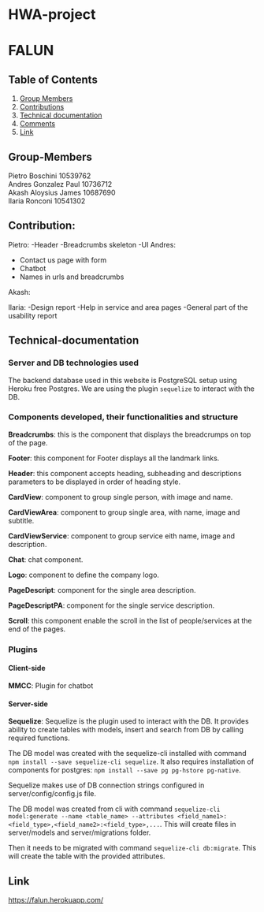 # HWA-project
# FALUN

## Table of Contents
1. [Group Members](#Group-Members)
2. [Contributions](#Contribution)
3. [Technical documentation](#Technical-documentation)
4. [Comments](#Comments)
5. [Link](#Link)

## Group-Members
Pietro Boschini 10539762 \
Andres Gonzalez Paul 10736712 \
Akash Aloysius James 10687690 \
Ilaria Ronconi 10541302

## Contribution:
Pietro:
-Header
-Breadcrumbs skeleton
-UI 
Andres:
- Contact us page with form
- Chatbot
- Names in urls and breadcrumbs

Akash:

Ilaria:
-Design report
-Help in service and area pages
-General part of the usability report

## Technical-documentation
### Server and DB technologies used 
The backend database used in this website is PostgreSQL setup using Heroku free Postgres. We are using the plugin `sequelize` to interact with the DB.

### Components developed, their functionalities and structure
**Breadcrumbs**: this is the component that displays the breadcrumps on top of the page.

**Footer**: this component for Footer displays all the landmark links.

**Header**: this component accepts heading, subheading and descriptions parameters to be displayed in order of heading style.

**CardView**: component to group single person, with image and name.

**CardViewArea**: component to group single area, with name, image and subtitle.

**CardViewService**: component to group service eith name, image and description.

**Chat**: chat component.

**Logo**: component to define the company logo.

**PageDescript**: component for the single area description.

**PageDescriptPA**: component for the single service description.

**Scroll**: this component enable the scroll in the list of people/services at the end of the pages.

### Plugins
#### Client-side
**MMCC**: Plugin for chatbot
#### Server-side
**Sequelize**: Sequelize is the plugin used to interact with the DB. It provides ability to create tables with models, insert and search from DB by calling required functions. 

The DB model was created with the sequelize-cli installed with command `npm install --save sequelize-cli sequelize`. It also requires installation of components for postgres: `npm install --save pg pg-hstore pg-native`.

Sequelize makes use of DB connection strings configured in server/config/config.js file.

The DB model was created from cli with command `sequelize-cli model:generate --name <table_name> --attributes <field_name1>:<field_type>,<field_name2>:<field_type>,...`. This will create files in server/models and server/migrations folder.

Then it needs to be migrated with command `sequelize-cli db:migrate`. This will create the table with the provided attributes.


## Link
https://falun.herokuapp.com/
